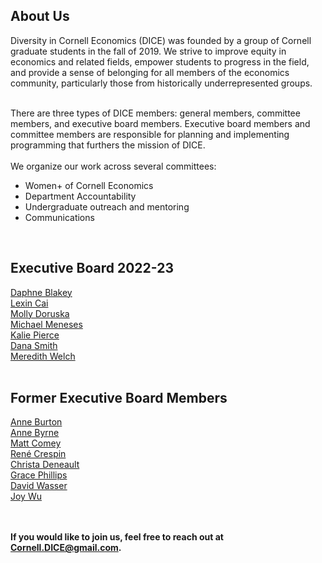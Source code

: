 <html lang="en">
  <head>
    <meta charset="utf-8">
    <meta name="description" content="About Us">
  
  </head>

        

<div class="page-header">
  <h2>About Us </h2>
</div>
Diversity in Cornell Economics (DICE) was founded by a group of Cornell graduate students in the fall of 2019. We strive to improve equity in economics and related fields, empower students to progress in the field, and provide a sense of belonging for all members of the economics community, particularly those from historically underrepresented groups.
<br>
<br>

There are three types of DICE members: general members, committee members, and executive board members. Executive board members and committee members are responsible for planning and implementing programming that furthers the mission of DICE.
<br/>
<br/>
We organize our work across several committees:
<ul>
<li> Women+ of Cornell Economics </li>
<li> Department Accountability </li>
<li> Undergraduate outreach and mentoring </li>
<li> Communications </li>
</ul>
<br/>
   
<div class="page-header">
  <h2>Executive Board 2022-23</h2>
</div>
<a href="https://publicpolicy.cornell.edu/people/daphne-blakey/">Daphne Blakey</a>  
  <br/>
<a href="https://economics.cornell.edu/lexin-cai">Lexin Cai</a>
<br/>
<a href="http://barrett.dyson.cornell.edu/research/group/molly-doruska.html">Molly Doruska</a>
<br/>
<a href="">Michael Meneses</a>
<br/>
<a href="https://economics.cornell.edu/kalie-pierce-0">Kalie Pierce</a>
<br/>
<a href="https://danajsmith.com/">Dana Smith</a>
<br/>
<a href="https://www.human.cornell.edu/people/msw274">Meredith Welch</a>
<br/>
<br/>
 
<div class="page-header"> 
<h2>Former Executive Board Members</h2>
</div>
<a href="https://annemburton.com/">Anne Burton</a>
<br/>
<a href="https://www.econanne.com/">Anne Byrne</a>
<br/>
<a href="https://www.matthewcomey.com/">Matt Comey</a>
<br/>
<a href="https://www.renecrespin.com/">Ren&eacute; Crespin</a>
<br/>
<a href="https://www.christa-deneault.com/">Christa Deneault</a>
<br/>
<a href="https://economics.cornell.edu/grace-phillips">Grace Phillips</a>
<br/>
<a href="https://www.davidnwasser.com">David Wasser</a>
<br/>
<a href="https://joyzwu.github.io/">Joy Wu</a>
<br/>
<br/>
<br/>





    
<strong>If you would like to join us, feel free to reach out at Cornell.DICE@gmail.com.</strong>

<br/>
<br/>
<br/>
     
  <span id="lastModified"></span>
